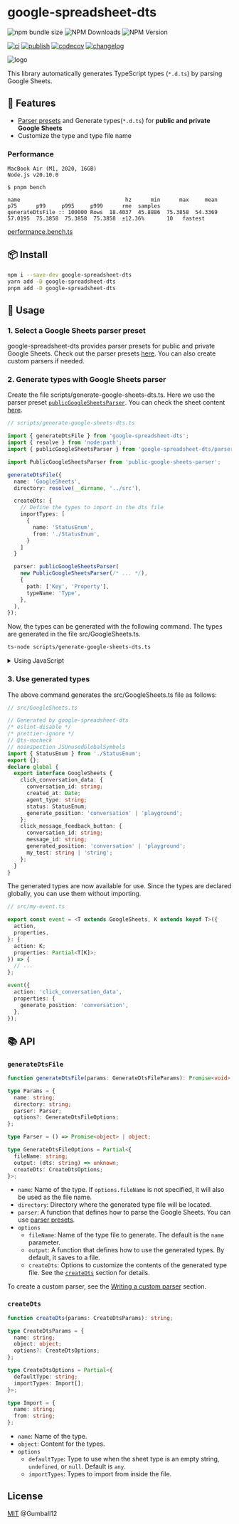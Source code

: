 # google-spreadsheet-dts

![npm bundle size](https://img.shields.io/bundlephobia/minzip/google-spreadsheet-dts) ![NPM Downloads](https://img.shields.io/npm/dm/google-spreadsheet-dts) ![NPM Version](https://img.shields.io/npm/v/google-spreadsheet-dts)

[![ci](https://github.com/Gumball12/google-spreadsheet-dts/actions/workflows/ci.yaml/badge.svg)](https://github.com/Gumball12/google-spreadsheet-dts/actions/workflows/ci.yaml) [![publish](https://github.com/Gumball12/google-spreadsheet-dts/actions/workflows/publish-npm.yaml/badge.svg)](https://github.com/Gumball12/google-spreadsheet-dts/actions/workflows/publish-npm.yaml) [![codecov](https://codecov.io/gh/Gumball12/google-spreadsheet-dts/graph/badge.svg?token=8uuKMCW2bk)](https://codecov.io/gh/Gumball12/google-spreadsheet-dts) [![changelog](https://img.shields.io/badge/CHANGELOG-gray)](./CHANGELOG.md)

![logo](./docs/logo-extended.png)

This library automatically generates TypeScript types (`*.d.ts`) by parsing Google Sheets.

## 💫 Features

- [Parser presets](./src/parser) and Generate types(`*.d.ts`) for **public and private Google Sheets**
- Customize the type and type file name

### Performance

```
MacBook Air (M1, 2020, 16GB)
Node.js v20.10.0

$ pnpm bench

name                                 hz      min      max     mean      p75      p99     p995     p999      rme  samples
generateDtsFile :: 100000 Rows  18.4037  45.8886  75.3858  54.3369  57.0195  75.3858  75.3858  75.3858  ±12.36%       10   fastest
```

[performance.bench.ts](./src/__tests__/performance.bench.ts)

## 📦 Install

```bash
npm i --save-dev google-spreadsheet-dts
yarn add -D google-spreadsheet-dts
pnpm add -D google-spreadsheet-dts
```

## 🚀 Usage

### 1. Select a Google Sheets parser preset

google-spreadsheet-dts provides parser presets for public and private Google Sheets. Check out the parser presets [here](./src/parser/README.md). You can also create custom parsers if needed.

### 2. Generate types with Google Sheets parser

Create the file scripts/generate-google-sheets-dts.ts. Here we use the parser preset [`publicGoogleSheetsParser`](./src/parser/publicGoogleSheetsParser.ts). You can check the sheet content [here](https://docs.google.com/spreadsheets/d/1j23zhzHcPd_LzDQ7uPrXgMJfPoZYs289boUKoKnAjUo/edit#gid=0).

```ts
// scripts/generate-google-sheets-dts.ts

import { generateDtsFile } from 'google-spreadsheet-dts';
import { resolve } from 'node:path';
import { publicGoogleSheetsParser } from 'google-spreadsheet-dts/parser';

import PublicGoogleSheetsParser from 'public-google-sheets-parser';

generateDtsFile({
  name: 'GoogleSheets',
  directory: resolve(__dirname, '../src'),

  createDts: {
    // Define the types to import in the dts file
    importTypes: [
      {
        name: 'StatusEnum',
        from: './StatusEnum',
      }
    ]
  }

  parser: publicGoogleSheetsParser(
    new PublicGoogleSheetsParser(/* ... */),
    {
      path: ['Key', 'Property'],
      typeName: 'Type',
    },
  ),
});
```

Now, the types can be generated with the following command. The types are generated in the file src/GoogleSheets.ts.

```bash
ts-node scripts/generate-google-sheets-dts.ts
```

<details>
<summary>Using JavaScript</summary>

```js
// scripts/generate-google-sheets-dts.js

const { generateDtsFile } = require('google-spreadsheet-dts');
const { resolve } = require('node:path');
const { publicGoogleSheetsParser } = require('google-spreadsheet-dts/parser');

const PublicGoogleSheetsParser = require('public-google-sheets-parser');

generateDtsFile({
  name: 'GoogleSheets',
  directory: resolve(__dirname, '../src'),

  createDts: {
    importTypes: [
      {
        name: 'StatusEnum',
        from: './StatusEnum',
      }
    ]
  }

  parser: publicGoogleSheetsParser(
    new PublicGoogleSheetsParser(/* ... */),
    {
      path: ['Key', 'Property'],
      typeName: 'Type',
    },
  ),
});
```

```bash
node scripts/generate-google-sheets-dts.js
```

</details>

### 3. Use generated types

The above command generates the src/GoogleSheets.ts file as follows:

```ts
// src/GoogleSheets.ts

// Generated by google-spreadsheet-dts
/* eslint-disable */
/* prettier-ignore */
// @ts-nocheck
// noinspection JSUnusedGlobalSymbols
import { StatusEnum } from './StatusEnum';
export {};
declare global {
  export interface GoogleSheets {
    click_conversation_data: {
      conversation_id: string;
      created_at: Date;
      agent_type: string;
      status: StatusEnum;
      generate_position: 'conversation' | 'playground';
    };
    click_message_feedback_button: {
      conversation_id: string;
      message_id: string;
      generated_position: 'conversation' | 'playground';
      my_test: string | 'string';
    };
  }
}
```

The generated types are now available for use. Since the types are declared globally, you can use them without importing.

```ts
// src/my-event.ts

export const event = <T extends GoogleSheets, K extends keyof T>({
  action,
  properties,
}: {
  action: K;
  properties: Partial<T[K]>;
}) => {
  // ...
};

event({
  action: 'click_conversation_data',
  properties: {
    generate_position: 'conversation',
  },
});
```

## 📚 API

### `generateDtsFile`

```ts
function generateDtsFile(params: GenerateDtsFileParams): Promise<void>;

type Params = {
  name: string;
  directory: string;
  parser: Parser;
  options?: GenerateDtsFileOptions;
};

type Parser = () => Promise<object> | object;

type GenerateDtsFileOptions = Partial<{
  fileName: string;
  output: (dts: string) => unknown;
  createDts: CreateDtsOptions;
}>;
```

- `name`: Name of the type. If `options.fileName` is not specified, it will also be used as the file name.
- `directory`: Directory where the generated type file will be located.
- `parser`: A function that defines how to parse the Google Sheets. You can use [parser presets](./src/parser).
- `options`
  - `fileName`: Name of the type file to generate. The default is the `name` parameter.
  - `output`: A function that defines how to use the generated types. By default, it saves to a file.
  - `createDts`: Options to customize the contents of the generated type file. See the [`createDts`](#createdts) section for details.

To create a custom parser, see the [Writing a custom parser](./src/parser/README.md#writing-a-custom-parser) section.

### `createDts`

```ts
function createDts(params: CreateDtsParams): string;

type CreateDtsParams = {
  name: string;
  object: object;
  options?: CreateDtsOptions;
};

type CreateDtsOptions = Partial<{
  defaultType: string;
  importTypes: Import[];
}>;

type Import = {
  name: string;
  from: string;
};
```

- `name`: Name of the type.
- `object`: Content for the types.
- `options`
  - `defaultType`: Type to use when the sheet type is an empty string, `undefined`, or `null`. Default is `any`.
  - `importTypes`: Types to import from inside the file.

## License

[MIT](./LICENSE) @Gumball12

